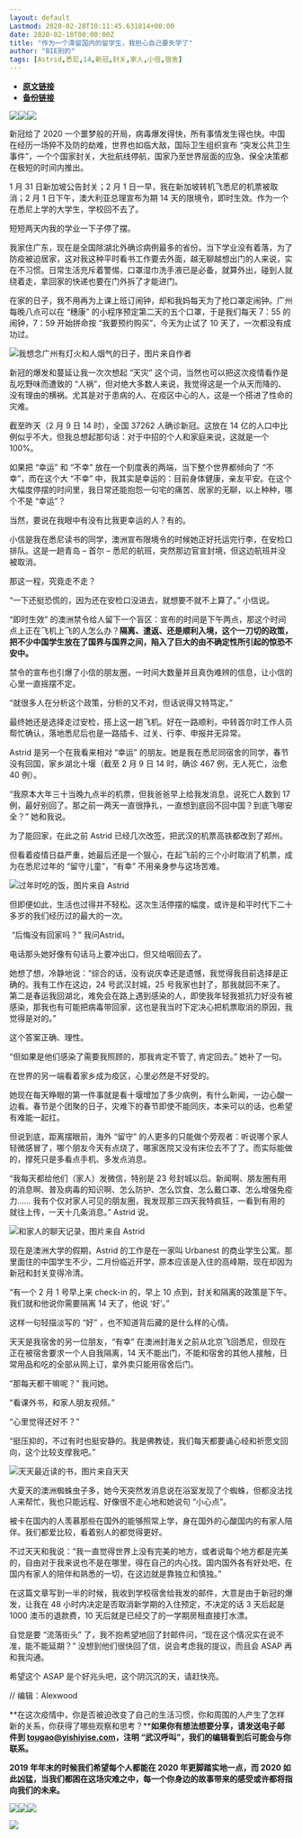 ```yaml
---
layout: default
Lastmod: 2020-02-28T10:11:45.631814+00:00
date: 2020-02-10T00:00:00Z
title: "作为一个滞留国内的留学生，我担心自己要失学了"
author: "BIE别的"
tags: [Astrid,悉尼,14,新冠,封关,家人,小信,宿舍]
---
```


* [**原文链接**](http://mp.weixin.qq.com/s?__biz=MjM5NTc1NjYyMA==&amp;mid=2651772482&amp;idx=1&amp;sn=ffab3db6c78447f93866129215c4976b&amp;chksm=bd09d9618a7e507727743877e2576a8998b6838e2e136b663d72ac514cd83031bf26c2d9f117#rd)
* [**备份链接**](http://archive.is/5gE9U)


![](/images/post/9854809808bae98696bed9844153fa19.jpg)![](/images/post/fa69fed1cbd2e377e641943e664da638.jpg)![](/images/post/805c449fe816be1ada24b9541e756078.jpg)

新冠给了 2020 一个噩梦般的开局，病毒爆发得快，所有事情发生得也快。中国在经历一场猝不及防的劫难，世界也如临大敌，国际卫生组织宣布 “突发公共卫生事件”，一个个国家封关，大批航线停航，国家乃至世界层面的应急、保全决策都在极短的时间内推出。

1 月 31 日新加坡公告封关；2 月 1 日一早，我在新加坡转机飞悉尼的机票被取消；2 月 1 日下午，澳大利亚总理宣布为期 14 天的限境令，即时生效。作为一个在悉尼上学的大学生，学校回不去了。

短短两天内我的学业一下子停了摆。

我家住广东，现在是全国除湖北外确诊病例最多的省份。当下学业没有着落，为了防疫被迫居家，这对我这种平时看书工作要去外面，越无聊越想出门的人来说，实在不习惯。日常生活充斥着警惕，口罩湿巾洗手液已是必备，就算外出，碰到人就绕着走，拿回家的快递也要在门外拆了才能进门。

在家的日子，我不用再为上课上班订闹钟，却和我妈每天为了抢口罩定闹钟。广州每晚八点可以在 “穗康” 的小程序预定第二天的五个口罩，于是我们每天 7：55 的闹钟，7：59 开始拼命按 “我要预约购买”，今天为止试了 10 天了，一次都没有成功过。

![](/images/post/b6748dc3c6b2a417742447ce2ed39dff.jpg)我想念广州有灯火和人烟气的日子，图片来自作者

新冠的爆发和蔓延让我一次次想起 “天灾” 这个词，当然也可以把这次疫情看作是乱吃野味而遭致的 “人祸”，但对绝大多数人来说，我觉得这是一个从天而降的、没有理由的横祸。尤其是对于患病的人、在疫区中心的人，这是一个搭进了性命的灾难。

截至昨天（2 月 9 日 14 时），全国 37262 人确诊新冠。这放在 14 亿的人口中比例似乎不大，但我总想起那句话：对于中招的个人和家庭来说，这就是一个 100%。

如果把 “幸运” 和 “不幸” 放在一个刻度表的两端，当下整个世界都倾向了 “不幸”，而在这个大 “不幸” 中，我其实是幸运的：目前身体健康，亲友平安。在这个大幅度停摆的时间里，我日常还能抱怨一句宅的痛苦、居家的无聊，以上种种，哪个不是 “幸运”？

当然，要说在我眼中有没有比我更幸运的人？有的。

小信是我在悉尼读书的同学，澳洲宣布限境令的时候她正好托运完行李，在安检口排队。这是一趟青岛 – 首尔 – 悉尼的航班，突然那边官宣封境，但这边航班并没被取消。

那这一程，究竟走不走？

“一下还挺恐慌的，因为还在安检口没进去，就想要不就不上算了。” 小信说。

“即时生效” 的澳洲禁令给人留下一个盲区：宣布的时间是下午两点，那这个时间点上正在飞机上飞的人怎么办？**隔离、遣返、还是顺利入境，这个一刀切的政策，把不少中国学生放在了国界与国界之间，陷入了巨大的由不确定性所引起的惊恐不安中。**

禁令的宣布也引爆了小信的朋友圈，一时间大数量并且真伪难辨的信息，让小信的心里一直摇摆不定。

“就很多人在分析这个政策，分析的又不对，但话说得又特笃定。”

最终她还是选择走过安检，搭上这一趟飞机。好在一路顺利，中转首尔时工作人员帮忙确认，落地悉尼后也是一路插卡、过关、行李、申报并无异常。

Astrid 是另一个在我看来相对 “幸运” 的朋友。她是我在悉尼同宿舍的同学，春节没有回国，家乡湖北十堰（截至 2 月 9 日 14 时，确诊 467 例，无人死亡，治愈 40 例）。

“我原本大年三十当晚九点半的机票，但我爸爸早上给我发消息，说死亡人数到 17 例，最好别回了。那之前一两天一直很挣扎，一直想到底回不回中国？到底飞哪安全？” 她和我说。

为了能回家，在此之前 Astrid 已经几次改签，把武汉的机票高铁都改到了郑州。

但看着疫情日益严重，她最后还是一个狠心，在起飞前的三个小时取消了机票，成为在悉尼过年的 “留守儿童”，“有幸” 不用亲身参与这场苦难。

![](/images/post/b9f2c1c696272e7dadb8ce73f16259e0.jpg)过年时吃的饭，图片来自 Astrid

但即便如此，生活也过得并不轻松。这次生活停摆的幅度，或许是和平时代下二十多岁的我们经历过的最大的一次。

 “后悔没有回家吗？” 我问Astrid。

电话那头她好像有句话马上要冲出口，但又给咽回去了。

她想了想，冷静地说：“综合的话，没有说庆幸还是遗憾，我觉得我目前选择是正确的。我有工作在这边，24 号武汉封城，25 号我家也封了，那我就回不来了。第二是春运我回湖北，难免会在路上遇到感染的人，即使我年轻我抵抗力好没有被感染，那我也有可能把病毒带回家，这也是我当时下定决心把机票取消的原因，我觉得是对的。”

这个答案正确、理性。

“但如果是他们感染了需要我照顾的，那我肯定不管了, 肯定回去。” 她补了一句。

在世界的另一端看着家乡成为疫区，心里必然是不好受的。

她现在每天睁眼的第一件事就是看十堰增加了多少病例，有什么新闻，一边心酸一边看。春节是个团聚的日子，灾难下的春节即使不能同庆，本来可以的话，也希望有难能一起扛。

但说到底，距离摆眼前，海外 “留守” 的人更多的只能做个旁观者：听说哪个家人轻微感冒了，哪个朋友今天有点烧了，哪家医院又没有床位去不了了。而实际能做的，撑死只是多看点手机、多发点消息。

“我每天都给他们（家人）发微信，特别是 23 号封城以后。新闻啊、朋友圈有用的消息啊、普及病毒的知识啊、怎么防护、怎么饮食、怎么戴口罩、怎么增强免疫力…… 我有个仅对家人可见的朋友圈，我发现那三四天我特疯狂，一看到有用的就往上传，一天十几条消息。” Astrid 说。

![](/images/post/865a53ea47a7292911ec0020109cb713.jpg)和家人的聊天记录，图片来自 Astrid

现在是澳洲大学的假期，Astrid 的工作是在一家叫 Urbanest 的商业学生公寓。那里面住的中国学生不少，二月份临近开学，原本应该是入住的高峰期，现在却因为新冠和封关变得冷清。

“有一个 2 月 1 号早上来 check-in 的，早上 10 点到，封关和隔离的政策是下午。我们就和他说你需要隔离 14 天了，他说 ‘好’。”

这样一句轻描淡写的 “好” ，也不知道背后藏的是什么样的心情。

天天是我宿舍的另一位朋友，“有幸” 在澳洲封海关之前从北京飞回悉尼，但现在正在被宿舍要求一个人自我隔离，14 天不能出门，不能和宿舍的其他人接触，日常用品和吃的全部从网上订，拿外卖只能用宿舍后门。

“那每天都干嘛呢？” 我问她。

“看课外书，和家人朋友视频。”

“心里觉得还好不？”

“挺压抑的，不过有时也挺安静的。我是佛教徒，我们每天都要诵心经和祈愿文回向，这个比较支撑我吧。”

![](/images/post/93de8a795fa37f16816567c995ab17b6.jpg)天天最近读的书，图片来自天天

大夏天的澳洲蜘蛛虫子多，她今天突然发消息说在浴室发现了个蜘蛛，但都没法找人来帮忙，我也只能远程、好像很不走心地和她说句 “小心点”。

被卡在国内的人羡慕那些在国外的能够照常上学，身在国外的心酸国内的有家人陪伴。我们都爱比较，看着别人的都觉得更好。

不过天天和我说：“我一直觉得世界上没有完美的地方，或者说每个地方都是完美的，自由对于我来说也不是在哪里，得在自己的内心找。国内国外各有好处吧，在国内有家人的陪伴和熟悉的一切，在这边就是靠独立和慎独。”

在这篇文章写到一半的时候，我收到学校宿舍给我发的邮件，大意是由于新冠的爆发，让我在 48 小时内决定是否取消新学期的入住预定，不决定的话 3 天后起是 1000 澳币的退款费，10 天后就是已经交了的一学期房租直接打水漂。

自觉是要 “流落街头” 了，我不抱希望地回了封邮件问，“现在这个情况实在说不准，能不能延期？” 没想到他们很快回了信，说会考虑我的提议，而且会 ASAP 再和我沟通。

希望这个 ASAP 是个好兆头吧，这个阴沉沉的天，请赶快亮。

// 编辑：Alexwood

**在这次疫情中，你是否被迫改变了自己的生活习惯，你和周围的人产生了怎样新的关系，你获得了哪些观察和思考？****如果你有想法想要分享，请发送电子邮件到 tougao@yishiyise.com，注明 “武汉呼叫”，我们的编辑看到后可能会与你联系。**

**2019 年年末的时候我们希望每个人都能在 2020 年更脚踏实地一点，而 2020 如此凶猛，当我们都困在这场灾难之中，每一个你身边的故事带来的感受或许都将指向我们的未来。**

[![](/images/post/937fb9e23c0e938dda675548685da58c.jpg)](http://mp.weixin.qq.com/s?__biz=MjM5NTc1NjYyMA==&mid=2651772469&idx=1&sn=2c121ab14a07148a4f61b527ce1f69ec&chksm=bd09d9168a7e50002a7a1ed649904291d109e122fb8528e5cfb39239501362b8fa35b96699ca&scene=21#wechat_redirect)[![](/images/post/dabc8dafa4eeeb671c99c2e27700d675.jpg)](http://mp.weixin.qq.com/s?__biz=MjM5NTc1NjYyMA==&mid=2651772461&idx=1&sn=ae9187b2d261bd9475a2ee850c1c7ed1&chksm=bd09d90e8a7e5018efd431efb836a0c52ea899ea6a786230ebc2c0d030b033a721a3244c1658&scene=21#wechat_redirect)[![](/images/post/28fbae290a80490081250a2c6e4f7211.jpg)](http://mp.weixin.qq.com/s?__biz=MjM5NTc1NjYyMA==&mid=2651772452&idx=1&sn=e80db2c851025e9467bb2f4309559354&chksm=bd09d9078a7e50110d670306eab5ba3f04c4705a5b88b3d0aab7c3d60002c0da5b16868bffaf&scene=21#wechat_redirect)

![](/images/post/c2576e8a5442f300496f656636cb9fdc.jpg)

